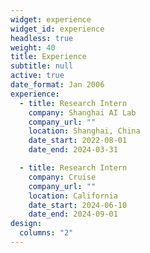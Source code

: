 ```yaml
---
widget: experience
widget_id: experience
headless: true
weight: 40
title: Experience
subtitle: null
active: true
date_format: Jan 2006
experience:
  - title: Research Intern
    company: Shanghai AI Lab
    company_url: ""
    location: Shanghai, China
    date_start: 2022-08-01
    date_end: 2024-03-31

  - title: Research Intern
    company: Cruise
    company_url: ""
    location: California
    date_start: 2024-06-10
    date_end: 2024-09-01
design:
  columns: "2"
---
```

